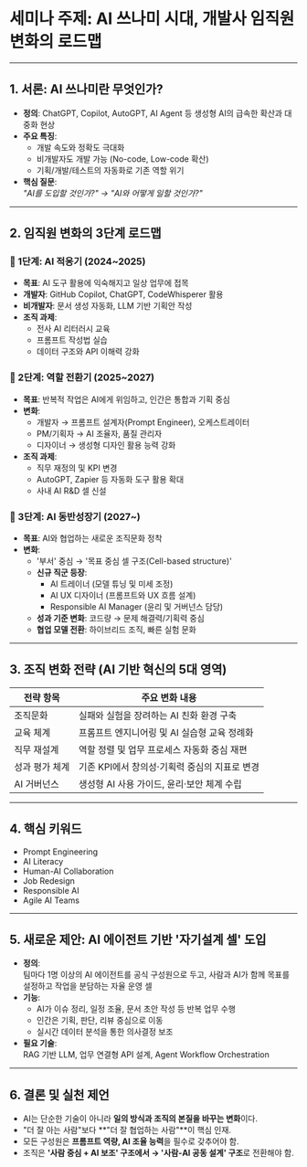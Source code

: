 # 세미나 주제: AI 쓰나미 시대, 개발사 임직원 변화의 로드맵

---

## 1. 서론: AI 쓰나미란 무엇인가?

- **정의**: ChatGPT, Copilot, AutoGPT, AI Agent 등 생성형 AI의 급속한 확산과 대중화 현상
- **주요 특징**:
  - 개발 속도와 정확도 극대화
  - 비개발자도 개발 가능 (No-code, Low-code 확산)
  - 기획/개발/테스트의 자동화로 기존 역할 위기
- **핵심 질문**:  
  _"AI를 도입할 것인가?" → "AI와 어떻게 일할 것인가?"_

---

## 2. 임직원 변화의 3단계 로드맵

### 🚩 1단계: AI 적응기 (2024~2025)

- **목표**: AI 도구 활용에 익숙해지고 일상 업무에 접목
- **개발자**: GitHub Copilot, ChatGPT, CodeWhisperer 활용
- **비개발자**: 문서 생성 자동화, LLM 기반 기획안 작성
- **조직 과제**:
  - 전사 AI 리터러시 교육
  - 프롬프트 작성법 실습
  - 데이터 구조와 API 이해력 강화

### 🚩 2단계: 역할 전환기 (2025~2027)

- **목표**: 반복적 작업은 AI에게 위임하고, 인간은 통합과 기획 중심
- **변화**:
  - 개발자 → 프롬프트 설계자(Prompt Engineer), 오케스트레이터
  - PM/기획자 → AI 조율자, 품질 관리자
  - 디자이너 → 생성형 디자인 활용 능력 강화
- **조직 과제**:
  - 직무 재정의 및 KPI 변경
  - AutoGPT, Zapier 등 자동화 도구 활용 확대
  - 사내 AI R&D 셀 신설

### 🚩 3단계: AI 동반성장기 (2027~)

- **목표**: AI와 협업하는 새로운 조직문화 정착
- **변화**:
  - '부서' 중심 → '목표 중심 셀 구조(Cell-based structure)'
  - **신규 직군 등장**:
    - AI 트레이너 (모델 튜닝 및 미세 조정)
    - AI UX 디자이너 (프롬프트와 UX 흐름 설계)
    - Responsible AI Manager (윤리 및 거버넌스 담당)
  - **성과 기준 변화**: 코드량 → 문제 해결력/기획력 중심
  - **협업 모델 전환**: 하이브리드 조직, 빠른 실험 문화

---

## 3. 조직 변화 전략 (AI 기반 혁신의 5대 영역)

| 전략 항목         | 주요 변화 내용                                |
|------------------|-----------------------------------------------|
| 조직문화          | 실패와 실험을 장려하는 AI 친화 환경 구축        |
| 교육 체계         | 프롬프트 엔지니어링 및 AI 실습형 교육 정례화     |
| 직무 재설계       | 역할 정렬 및 업무 프로세스 자동화 중심 재편      |
| 성과 평가 체계     | 기존 KPI에서 창의성·기획력 중심의 지표로 변경   |
| AI 거버넌스        | 생성형 AI 사용 가이드, 윤리·보안 체계 수립      |

---

## 4. 핵심 키워드

- Prompt Engineering
- AI Literacy
- Human-AI Collaboration
- Job Redesign
- Responsible AI
- Agile AI Teams

---

## 5. 새로운 제안: AI 에이전트 기반 '자기설계 셀' 도입

- **정의**:  
  팀마다 1명 이상의 AI 에이전트를 공식 구성원으로 두고, 사람과 AI가 함께 목표를 설정하고 작업을 분담하는 자율 운영 셀
- **기능**:
  - AI가 이슈 정리, 일정 조율, 문서 초안 작성 등 반복 업무 수행
  - 인간은 기획, 판단, 리뷰 중심으로 이동
  - 실시간 데이터 분석을 통한 의사결정 보조
- **필요 기술**:  
  RAG 기반 LLM, 업무 연결형 API 설계, Agent Workflow Orchestration

---

## 6. 결론 및 실천 제언

- AI는 단순한 기술이 아니라 **일의 방식과 조직의 본질을 바꾸는 변화**이다.
- "더 잘 아는 사람"보다 **"더 잘 협업하는 사람"**이 핵심 인재.
- 모든 구성원은 **프롬프트 역량, AI 조율 능력**을 필수로 갖추어야 함.
- 조직은 **'사람 중심 + AI 보조' 구조에서 → '사람-AI 공동 설계' 구조**로 전환해야 함.
